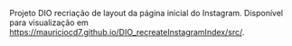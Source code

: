 Projeto DIO recriação de layout da página inicial do Instagram.
Disponível para visualização em https://mauriciocd7.github.io/DIO_recreateInstagramIndex/src/.
